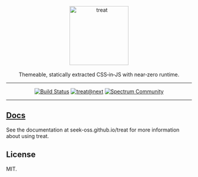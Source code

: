 <div align="center" >
  <img src="./logo.png" alt="treat" width="160px" />
  <br/>
  <br/>
  Themeable, statically extracted CSS&#8209;in&#8209;JS with near&#8209;zero runtime.
  <hr />

[![Build Status](https://img.shields.io/travis/seek-oss/treat/master.svg?logo=travis&style=flat-square)](http://travis-ci.org/seek-oss/treat) [![treat@next](https://img.shields.io/npm/v/treat/next.svg?label=treat@next&logo=npm&style=flat-square)](https://www.npmjs.com/package/treat) [![Spectrum Community](https://img.shields.io/badge/community-spectrum-a36ae4.svg?style=flat-square)](https://spectrum.chat/treatcss)

  <hr />
</div>

## [Docs](https://seek-oss.github.io/treat/)

See the documentation at seek-oss.github.io/treat for more information about using treat.

## License

MIT.

